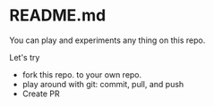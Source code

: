# README.md
You can play and experiments any thing on this repo.


Let's try
* fork this repo. to your own repo.
* play around with git: commit, pull, and push
* Create PR
